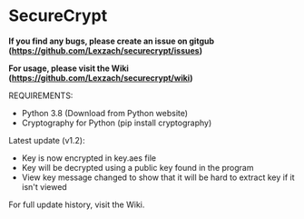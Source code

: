 # SecureCrypt

**If you find any bugs, please create an issue on gitgub (https://github.com/Lexzach/securecrypt/issues)**

**For usage, please visit the Wiki (https://github.com/Lexzach/securecrypt/wiki)**

REQUIREMENTS:
- Python 3.8 (Download from Python website)
- Cryptography for Python (pip install cryptography)

Latest update (v1.2):
- Key is now encrypted in key.aes file
- Key will be decrypted using a public key found in the program
- View key message changed to show that it will be hard to extract key if it isn't viewed

For full update history, visit the Wiki.
